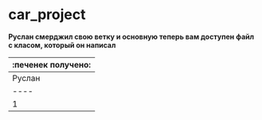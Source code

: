 # car_project
**Руслан смерджил свою ветку и основную теперь вам доступен файл с класом, который он написал**


|:**печенек получено**:|
|----|
|Руслан|Антон|Игорь|Максим|
|----|
|1|0|0|0|
